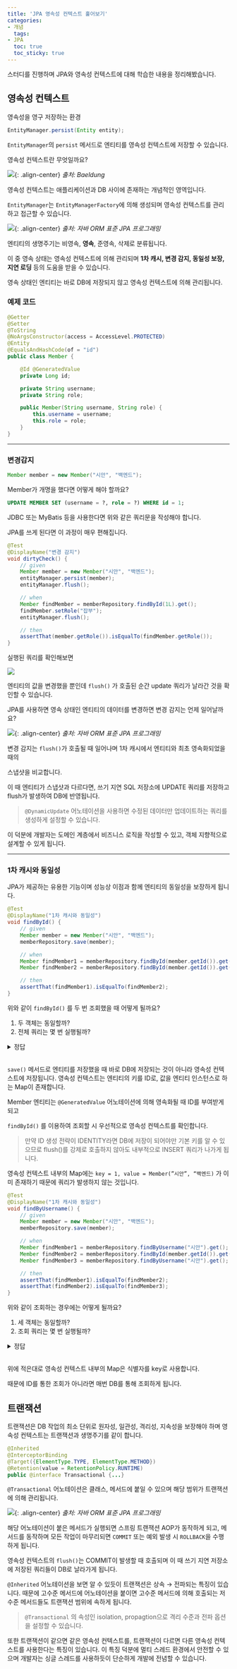 ```yaml
---
title: 'JPA 영속성 컨텍스트 훑어보기'
categories:
- 개념
  tags:
- JPA
  toc: true
  toc_sticky: true
---
```


스터디를 진행하며 JPA와 영속성 컨텍스트에 대해 학습한 내용을 정리해봤습니다.

## 영속성 컨텍스트

영속성을 영구 저장하는 환경

```java
EntityManager.persist(Entity entity);
```

`EntityManager`의 `persist` 메서드로 엔티티를 영속성 컨텍스트에 저장할 수 있습니다.

영속성 컨텍스트란 무엇일까요?

![](https://user-images.githubusercontent.com/40778768/201116091-cd5ee9f1-0387-48f8-a6fb-5aba4f3ebc0a.png){: .align-center}
*출처: Baeldung*

영속성 컨텍스트는 애플리케이션과 DB 사이에 존재하는 개념적인 영역입니다.

`EntityManager`는 `EntityManagerFactory`에 의해 생성되며 영속성 컨텍스트를 관리하고 접근할 수 있습니다.

![](https://user-images.githubusercontent.com/40778768/201116564-efc7427c-822f-4833-9d25-e724969b3581.png){: .align-center}
*출처: 자바 ORM 표준 JPA 프로그래밍*

엔티티의 생명주기는 비영속, **영속**, 준영속, 삭제로 분류됩니다.

이 중 영속 상태는 영속성 컨텍스트에 의해 관리되며 **1차 캐시, 변경 감지, 동일성 보장, 지연 로딩** 등의 도움을 받을 수 있습니다.

영속 상태인 엔티티는 바로 DB에 저장되지 않고 영속성 컨텍스트에 의해 관리됩니다.

### 예제 코드

```java
@Getter
@Setter
@ToString
@NoArgsConstructor(access = AccessLevel.PROTECTED)
@Entity
@EqualsAndHashCode(of = "id")
public class Member {

    @Id @GeneratedValue
    private Long id;

    private String username;
    private String role;

    public Member(String username, String role) {
        this.username = username;
        this.role = role;
    }
}
```
---
### 변경감지

```java
Member member = new Member("시안", "백엔드");
```
Member가 개명을 했다면 어떻게 해야 할까요?

```sql
UPDATE MEMBER SET (username = ?, role = ?) WHERE id = 1;
```

JDBC 또는 MyBatis 등을 사용한다면 위와 같은 쿼리문을 작성해야 합니다.

JPA를 쓰게 된다면 이 과정이 매우 편해집니다.

```java
@Test
@DisplayName("변경 감지")
void dirtyCheck() {
    // given
    Member member = new Member("시안", "백엔드");
    entityManager.persist(member);
    entityManager.flush();

    // when
    Member findMember = memberRepository.findById(1L).get();
    findMember.setRole("잡부");
    entityManager.flush();

    // then
    assertThat(member.getRole()).isEqualTo(findMember.getRole());
}
```
실행된 쿼리를 확인해보면

![](https://user-images.githubusercontent.com/40778768/201117833-58be7153-6638-4220-b2f7-ce48aa5c3eb7.png)

엔티티의 값을 변경했을 뿐인데 `flush()` 가 호출된 순간 update 쿼리가 날라간 것을 확인할 수 있습니다.

JPA를 사용하면 영속 상태인 엔티티의 데이터를 변경하면 변경 감지는 언제 일어날까요?

![](https://user-images.githubusercontent.com/40778768/201118259-062c3a33-3af8-4919-8429-1a7806aac41a.png){: .align-center}
*출처: 자바 ORM 표준 JPA 프로그래밍*

변경 감지는 `flush()`가 호출될 때 일어나며 1차 캐시에서 엔티티와 최초 영속화되었을 때의

스냅샷을 비교합니다.

이 때 엔티티가 스냅샷과 다르다면, 쓰기 지연 SQL 저장소에 UPDATE 쿼리를 저장하고 flush가 발생하여 DB에 반영됩니다.

> `@DynamicUpdate` 어노테이션을 사용하면 수정된 데이터만 업데이트하는 쿼리를 생성하게 설정할 수 있습니다.
>

이 덕분에 개발자는 도메인 계층에서 비즈니스 로직을 작성할 수 있고, 객체 지향적으로 설계할 수 있게 됩니다.

---

### 1차 캐시와 동일성

JPA가 제공하는 유용한 기능이며 성능상 이점과 함께 엔티티의 동일성을 보장하게 됩니다.

```java
@Test
@DisplayName("1차 캐시와 동일성")
void findById() {
    // given
    Member member = new Member("시안", "백엔드");
    memberRepository.save(member);

    // when
    Member findMember1 = memberRepository.findById(member.getId()).get();
    Member findMember2 = memberRepository.findById(member.getId()).get();

    // then
    assertThat(findMember1).isEqualTo(findMember2);
}
```

위와 같이 `findById()` 를 두 번 조회했을 때 어떻게 될까요?

1. 두 객체는 동일할까?
2. 전체 쿼리는 몇 번 실행될까?

<details>
<summary>정답</summary>

정답은 두 객체는 동일하며 쿼리는 실행되지 않습니다.

(만약 미리 저장된 객체를 조회한 경우라면 1번 실행됩니다.)

</details>
<br />
      
`save()` 메서드로 엔티티를 저장했을 때 바로 DB에 저장되는 것이 아니라 영속성 컨텍스트에 저장됩니다. 영속성 컨텍스트는 엔티티의 키를 ID로, 값을 엔티티 인스턴스로 하는 Map이 존재합니다.

Member 엔티티는 `@GeneratedValue` 어노테이션에 의해 영속화될 때 ID를 부여받게 되고

`findById()` 를 이용하여 조회할 시 우선적으로 영속성 컨텍스트를 확인합니다.

> 만약 ID 생성 전략이 IDENTITY라면 DB에 저장이 되어야만 기본 키를 알 수 있으므로
flush()를 강제로 호출하지 않아도 내부적으로 INSERT 쿼리가 나가게 됩니다.
>

영속성 컨텍스트 내부의 Map에는 `key = 1, value = Member(”시안”, “백엔드)` 가 이미 존재하기 때문에 쿼리가 발생하지 않는 것입니다.

```java
@Test
@DisplayName("1차 캐시와 동일성")
void findByUsername() {
    // given
    Member member = new Member("시안", "백엔드");
    memberRepository.save(member);

    // when
    Member findMember1 = memberRepository.findByUsername("시안").get();
    Member findMember2 = memberRepository.findById(member.getId()).get();
    Member findMember3 = memberRepository.findByUsername("시안").get();

    // then
    assertThat(findMember1).isEqualTo(findMember2);
    assertThat(findMember2).isEqualTo(findMember3);
}
```

위와 같이 조회하는 경우에는 어떻게 될까요?

1. 세 객체는 동일할까?
2. 조회 쿼리는 몇 번 실행될까?

<details>
<summary>정답</summary>

역시 세 객체는 동일하며 조회 쿼리는 총 2번 날라가게 됩니다. 왜 그럴까요?

</details>
<br />
      
위에 적은대로 영속성 컨텍스트 내부의 Map은 식별자를 key로 사용합니다.

때문에 ID를 통한 조회가 아니라면 매번 DB를 통해 조회하게 됩니다.

## 트랜잭션

트랜잭션은 DB 작업의 최소 단위로 원자성, 일관성, 격리성, 지속성을 보장해야 하며 영속성 컨텍스트는 트랜잭션과 생명주기를 같이 합니다.

```java
@Inherited
@InterceptorBinding
@Target({ElementType.TYPE, ElementType.METHOD})
@Retention(value = RetentionPolicy.RUNTIME)
public @interface Transactional {...}
```

`@Transactional` 어노테이션은 클래스, 메서드에 붙일 수 있으며 해당 범위가 트랜잭션에 의해 관리됩니다.

![](https://user-images.githubusercontent.com/40778768/201119195-485467b9-1163-472b-b063-c94751779c2e.png){: .align-center}
*출처: 자바 ORM 표준 JPA 프로그래밍*

해당 어노테이션이 붙은 메서드가 실행되면 스프링 트랜잭션 AOP가 동작하게 되고, 메서드를 동작하며 모든 작업이 마무리되면 `COMMIT` 또는 예외 발생 시 `ROLLBACK`을 수행하게 됩니다.

영속성 컨텍스트의 `flush()`는 COMMIT이 발생할 때 호출되며 이 때 쓰기 지연 저장소에 저장된 쿼리들이 DB로 날라가게 됩니다.

`@Inherited` 어노테이션을 보면 알 수 있듯이 트랜잭션은 상속 → 전파되는 특징이 있습니다. 때문에 고수준 메서드에 어노테이션을 붙이면 고수준 메서드에 의해 호출되는 저수준 메서드들도 트랜잭션 범위에 속하게 됩니다.

> `@Transactional` 의 속성인 isolation, propagtion으로 격리 수준과 전파 옵션을 설정할 수 있습니다.
>

또한 트랜잭션이 같으면 같은 영속성 컨텍스트를, 트랜잭션이 다르면 다른 영속성 컨텍스트를 사용한다는 특징이 있습니다. 이 특징 덕분에 멀티 스레드 환경에서 안전할 수 있으며 개발자는 싱글 스레드를 사용하듯이 단순하게 개발에 전념할 수 있습니다.